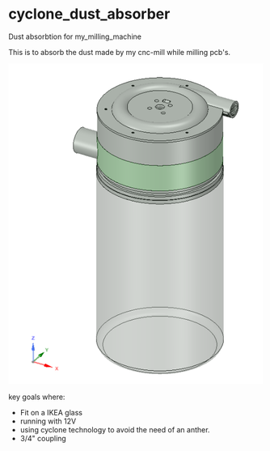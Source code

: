 # cyclone_dust_absorber
Dust absorbtion for my_milling_machine    


This is to absorb the dust made by my cnc-mill while milling pcb's.    
    
![1](logo.png)    

key goals where:
- Fit on a IKEA glass
- running with 12V
- using cyclone technology to avoid the need of an anther.
- 3/4" coupling
